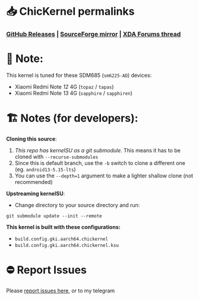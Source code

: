 # 📥 ChicKernel permalinks
### [**GitHub Releases**](https://github.com/chickendrop89/device_xiaomi_unified-kernel/releases/latest) | [**SourceForge mirror**](https://sourceforge.net/projects/chickernel-xiaomi-tapas-kernel) | [**XDA Forums thread**](https://xdaforums.com/t/kernel-chickernel-a-kernel-optimized-for-smoothness-and-low-memory.4678538) 

# 📝 Note:
This kernel is tuned for these SDM685 (`sm6225-AD`) devices:
- Xiaomi Redmi Note _12_ 4G (`topaz` / `tapas`)
- Xiaomi Redmi Note _13_ 4G (`sapphire` / `sapphiren`)

# 🏗️ Notes (for developers):
**Cloning this source**:
1. *This repo has kernelSU as a git submodule*. This means it has to be cloned with `--recurse-submodules`
2. Since this is default branch, use the `-b` switch to clone a different one (eg. `android13-5.15-lts`)
3. You can use the `--depth=1` argument to make a lighter shallow clone (not recommended)

**Upstreaming kernelSU**:
- Change directory to your source directory and run:
```shell
git submodule update --init --remote
```

**This kernel is built with these configurations:**
- `build.config.gki.aarch64.chickernel`
- `build.config.gki.aarch64.chickernel.ksu`

# ⛔ Report Issues
Please [report issues here](https://github.com/chickendrop89/device_xiaomi_unified-recovery/issues), or to my telegram
